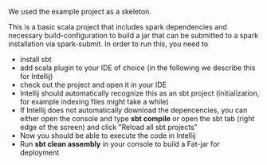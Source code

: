 We used the example project as a skeleton.





This is a basic scala project that includes spark dependencies and necessary build-configuration to build a jar that can be submitted to a spark installation via spark-submit. In order to run this, you need to
- install sbt
- add scala plugin to your IDE of choice (in the following we describe this for Intellij)
- check out the project and open it in your IDE
- Intellij should automatically recognize this as an sbt project (initialization, for example indexing files might take a while)
- If Intellij does not automatically download the depencencies, you can either open the console and type **sbt compile** or open the sbt tab (right edge of the screen) and click "Reload all sbt projects"
- Now you should be able to execute the code in Intellij
- Run **sbt clean assembly** in your console to build a Fat-jar for deployment 
